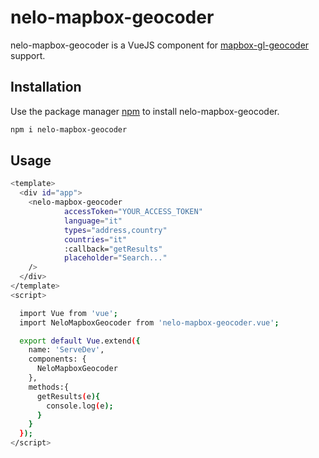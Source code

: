 # nelo-mapbox-geocoder

nelo-mapbox-geocoder is a VueJS component for [mapbox-gl-geocoder](https://github.com/mapbox/mapbox-gl-geocoder) support.

## Installation

Use the package manager [npm](https://www.npmjs.com/) to install nelo-mapbox-geocoder.

```bash
npm i nelo-mapbox-geocoder
```

## Usage
```bash
<template>
  <div id="app">
    <nelo-mapbox-geocoder
            accessToken="YOUR_ACCESS_TOKEN"
            language="it"
            types="address,country"
            countries="it"
            :callback="getResults"
            placeholder="Search..."
    />
  </div>
</template>
<script>

  import Vue from 'vue';
  import NeloMapboxGeocoder from 'nelo-mapbox-geocoder.vue';

  export default Vue.extend({
    name: 'ServeDev',
    components: {
      NeloMapboxGeocoder
    },
    methods:{
      getResults(e){
        console.log(e);
      }
    }
  });
</script>
```
